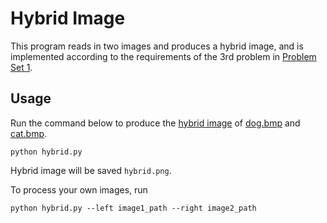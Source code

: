 # Hybrid Image

This program reads in two images and produces a hybrid image, 
and is implemented according to the requirements of the 3rd problem in 
[Problem Set 1](https://pku.vision/course/22fall/Problem.Set.1.pdf).

## Usage

Run the command below to produce the [hybrid image](http://olivalab.mit.edu/hybrid_gallery/gallery.html) of [dog.bmp](1_dog.bmp) and [cat.bmp](1_cat.bmp).
```
python hybrid.py
```
Hybrid image will be saved `hybrid.png`.

To process your own images, run
```
python hybrid.py --left image1_path --right image2_path
```
